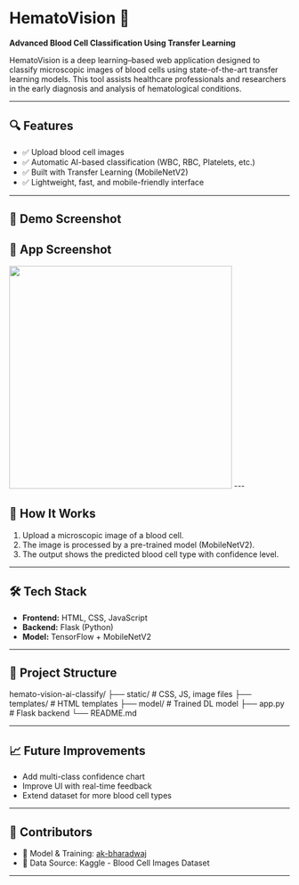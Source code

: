 # HematoVision 🧬  
**Advanced Blood Cell Classification Using Transfer Learning**

HematoVision is a deep learning–based web application designed to classify microscopic images of blood cells using state-of-the-art transfer learning models. This tool assists healthcare professionals and researchers in the early diagnosis and analysis of hematological conditions.

---

## 🔍 Features

- ✅ Upload blood cell images
- ✅ Automatic AI-based classification (WBC, RBC, Platelets, etc.)
- ✅ Built with Transfer Learning (MobileNetV2)
- ✅ Lightweight, fast, and mobile-friendly interface

---

## 📸 Demo Screenshot

## 📱 App Screenshot

<img src="Screenshot_2025-06-23-18-08-22-21_40deb401b9ffe8e1df21cc5ba480b12.jpg" width="400"/>
---

## 🚀 How It Works

1. Upload a microscopic image of a blood cell.
2. The image is processed by a pre-trained model (MobileNetV2).
3. The output shows the predicted blood cell type with confidence level.

---

## 🛠️ Tech Stack

- **Frontend:** HTML, CSS, JavaScript
- **Backend:** Flask (Python)
- **Model:** TensorFlow + MobileNetV2

---

## 📂 Project Structure
hemato-vision-ai-classify/ ├── static/               # CSS, JS, image files ├── templates/            # HTML templates ├── model/                # Trained DL model ├── app.py                # Flask backend └── README.md

---

## 📈 Future Improvements

- Add multi-class confidence chart  
- Improve UI with real-time feedback  
- Extend dataset for more blood cell types

---

## 🤝 Contributors

- 🔬 Model & Training: [ak-bharadwaj](https://github.com/ak-bharadwaj)
- 🧪 Data Source: Kaggle - Blood Cell Images Dataset

---

